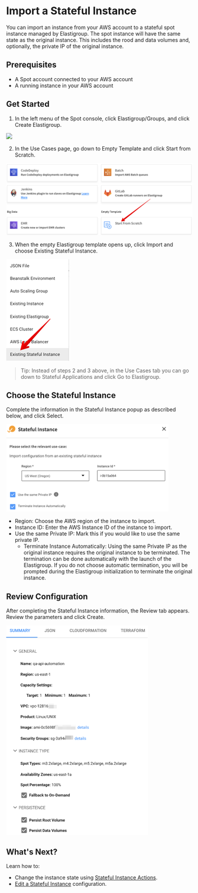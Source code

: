 # Import a Stateful Instance

You can import an instance from your AWS account to a stateful spot instance managed by Elastigroup. The spot instance will have the same state as the original instance. This includes the rood and data volumes and, optionally, the private IP of the original instance.

## Prerequisites
- A Spot account connected to your AWS account
- A running instance in your AWS account

## Get Started

1. In the left menu of the Spot console, click Elastigroup/Groups, and click Create Elastigroup.

<img src="/elastigroup/_media/tutorials-create-eg-from-scratch-01.png" />

2. In the Use Cases page, go down to Empty Template and click Start from Scratch.

<img src="/elastigroup/_media/stateful-import-01a.png" />

3. When the empty Elastigroup template opens up, click Import and choose Existing Stateful Instance.

<img src="/elastigroup/_media/stateful-import-02a.png" width="170" height="275" />

> Tip: Instead of steps 2 and 3 above, in the Use Cases tab you can go down to Stateful Applications and click Go to Elastigroup.

## Choose the Stateful Instance

Complete the information in the Stateful Instance popup as described below, and click Select.

<img src="/elastigroup/_media/stateful-import-03a.png" width="439" height="236" />

- Region: Choose the AWS region of the instance to import.
- Instance ID: Enter the AWS Instance ID of the instance to import.
- Use the same Private IP: Mark this if you would like to use the same private IP.
  - Terminate Instance Automatically: Using the same Private IP as the original instance requires the original instance to be terminated. The termination can be done automatically with the launch of the Elastigroup. If you do not choose automatic termination, you will be prompted during the Elastigroup initialization to terminate the original instance.

## Review Configuration

After completing the Stateful Instance information, the Review tab appears. Review the parameters and click Create.

<img src="/elastigroup/_media/stateful-import-04a.png" width="383" height="566" />

## What's Next?

Learn how to:
- Change the instance state using [Stateful Instance Actions](elastigroup/features/stateful-instance/stateful-instance-actions).
- [Edit a Stateful Instance](elastigroup/features/stateful-instance/edit-a-stateful-instance) configuration.
